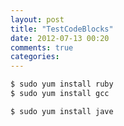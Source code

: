 ```yaml
---
layout: post
title: "TestCodeBlocks"
date: 2012-07-13 00:20
comments: true
categories: 
---
```

``` bash 
$ sudo yum install ruby
$ sudo yum install gcc
```

``` bash install java http://java.com/ test
$ sudo yum install jave
```
